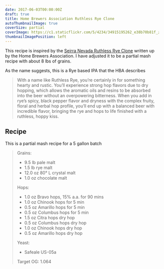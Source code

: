 ```yaml
---
date: 2017-06-03T00:00:00Z
draft: true
title: Home Brewers Association Ruthless Rye Clone
autoThumbnailImage: true
coverSize: partial
coverImage: https://c1.staticflickr.com/5/4234/34915195262_e38b70b81f_z.jpg
thumbnailImagePosition: left
---
```


This recipe is inspired by the [Seirra Nevada Ruthless Rye Clone](https://www.homebrewersassociation.org/homebrew-recipe/sierra-nevada-ruthless-rye-clone/) written up by the Home Brewers Association.  I have adjusted it to be a partial mash recipe with about 8 lbs of grains.


As the name suggests, this is a Rye based IPA that the HBA describes

>With a name like Ruthless Rye, you’re certainly in for something hearty and rustic. You’ll experience strong hop flavors due to dry hopping, which allows the aromatic oils and resins to be absorbed into the beer without an overpowering bitterness. When you add in rye’s spicy, black pepper flavor and dryness with the complex fruity, floral and herbal hop profile, you’ll end up with a balanced beer with incredible flavor, bringing the rye and hops to life finished with a ruthless, hoppy kiss.

<!--more-->

## Recipe
This is a partial mash recipe for a 5 gallon batch

> Grains:
>- 9.5 lb pale malt
>- 1.5 lb rye malt
>- 12.0 oz 80° L crystal malt
>- 1.0 oz chocolate malt
>
> Hops:
>- 1.0 oz Bravo hops, 15% a.a. for 90 mins
>- 1.0 oz Chinook hops for 5 min
>- 0.5 oz Amarillo hops for 5 min
>- 0.5 oz Columbus hops for 5 min
>- 1.5 oz Citra hops dry hop
>- 0.5 oz Columbus hops dry hop
>- 1.0 oz Chinook hops dry hop
>- 0.5 oz Amarillo hops dry hop
>
> Yeast:
>- Safeale US-05a
>
> Target OG: 1.064
